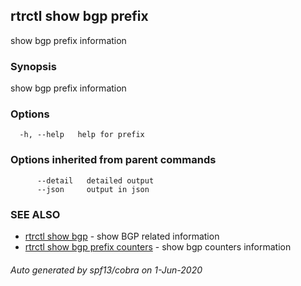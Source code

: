 ## rtrctl show bgp prefix

show bgp prefix information

### Synopsis


show bgp prefix information

### Options

```
  -h, --help   help for prefix
```

### Options inherited from parent commands

```
      --detail   detailed output
      --json     output in json
```

### SEE ALSO
* [rtrctl show bgp](rtrctl_show_bgp.md)	 - show BGP related information
* [rtrctl show bgp prefix counters](rtrctl_show_bgp_prefix_counters.md)	 - show bgp counters information

###### Auto generated by spf13/cobra on 1-Jun-2020
